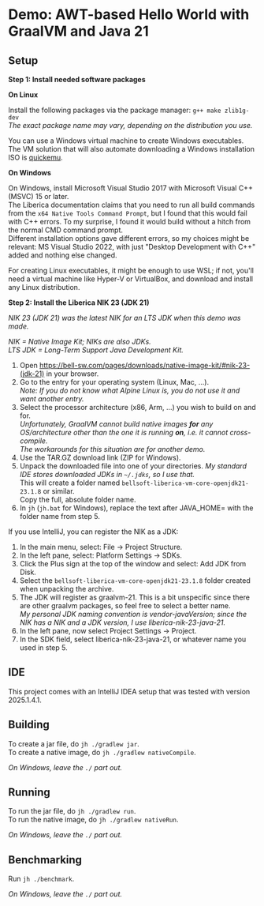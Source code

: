 # Demo: AWT-based Hello World with GraalVM and Java 21  

## Setup

**Step 1: Install needed software packages**

**On Linux**

Install the following packages via the package manager: `g++ make zlib1g-dev`  
_The exact package name may vary, depending on the distribution you use._

You can use a Windows virtual machine to create Windows executables.  
The VM solution that will also automate downloading a Windows installation ISO
is [quickemu](https://github.com/quickemu-project/quickemu).

**On Windows**

On Windows, install Microsoft Visual Studio 2017
with Microsoft Visual C++ (MSVC) 15 or later.  
The Liberica documentation claims that
you need to run all build commands from the `x64 Native Tools Command Prompt`,
but I found that this would fail with C++ errors.
To my surprise, I found it would build without a hitch
from the normal CMD command prompt.  
Different installation options gave different errors,
so my choices might be relevant: MS Visual Studio 2022,
with just "Desktop Development with C++" added and nothing else changed.

For creating Linux executables, it might be enough to use WSL;
if not, you'll need a virtual machine like Hyper-V or VirtualBox,
and download and install any Linux distribution. 

**Step 2: Install the Liberica NIK 23 (JDK 21)**

_NIK 23 (JDK 21) was the latest NIK for an LTS JDK when this demo was made._

_NIK = Native Image Kit; NIKs are also JDKs._  
_LTS JDK = Long-Term Support Java Development Kit._

1. Open https://bell-sw.com/pages/downloads/native-image-kit/#nik-23-(jdk-21)
   in your browser.
2. Go to the entry for your operating system (Linux, Mac, ...).  
_Note: If you do not know what Alpine Linux is,
you do not use it and want another entry._
3. Select the processor architecture (x86, Arm, ...) you wish to build on and for.  
   _Unfortunately, GraalVM cannot build native images __for__ any OS/architecture
   other than the one it is running __on__, i.e. it cannot cross-compile.  
   The workarounds for this situation are for another demo._
4. Use the TAR.GZ download link (ZIP for Windows).
5. Unpack the downloaded file into one of your directories.
   _My standard IDE stores downloaded JDKs in `~/.jdks`, so I use that._  
   This will create a folder named `bellsoft-liberica-vm-core-openjdk21-23.1.8`
   or similar.  
   Copy the full, absolute folder name.
6. In `jh` (`jh.bat` for Windows),
   replace the text after JAVA_HOME= with the folder name from step 5.

If you use IntelliJ, you can register the NIK as a JDK:

1. In the main menu, select: File -> Project Structure.
2. In the left pane, select: Platform Settings -> SDKs.
3. Click the Plus sign at the top of the window and select: Add JDK from Disk.
4. Select the `bellsoft-liberica-vm-core-openjdk21-23.1.8` folder
   created when unpacking the archive.
5. The JDK will register as graalvm-21.
   This is a bit unspecific since there are other graalvm packages,
   so feel free to select a better name.  
   _My personal JDK naming convention is vendor-javaVersion;
   since the NIK has a NIK and a JDK version,
   I use liberica-nik-23-java-21._
6. In the left pane, now select Project Settings -> Project.
7. In the SDK field, select liberica-nik-23-java-21,
   or whatever name you used in step 5.


## IDE

This project comes with an IntelliJ IDEA setup
that was tested with version 2025.1.4.1.


## Building

To create a jar file, do `jh ./gradlew jar`.  
To create a native image, do `jh ./gradlew nativeCompile`.

_On Windows, leave the `./` part out._

## Running

To run the jar file, do `jh ./gradlew run`.  
To run the native image, do `jh ./gradlew nativeRun`.

_On Windows, leave the `./` part out._

## Benchmarking

Run `jh ./benchmark`.

_On Windows, leave the `./` part out._
